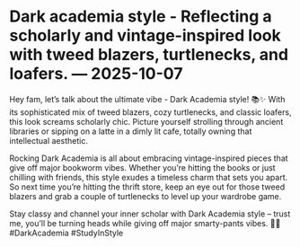 # Dark academia style - Reflecting a scholarly and vintage-inspired look with tweed blazers, turtlenecks, and loafers. — 2025-10-07

Hey fam, let’s talk about the ultimate vibe - Dark Academia style! 📚✨ With its sophisticated mix of tweed blazers, cozy turtlenecks, and classic loafers, this look screams scholarly chic. Picture yourself strolling through ancient libraries or sipping on a latte in a dimly lit cafe, totally owning that intellectual aesthetic.

Rocking Dark Academia is all about embracing vintage-inspired pieces that give off major bookworm vibes. Whether you’re hitting the books or just chilling with friends, this style exudes a timeless charm that sets you apart. So next time you’re hitting the thrift store, keep an eye out for those tweed blazers and grab a couple of turtlenecks to level up your wardrobe game.

Stay classy and channel your inner scholar with Dark Academia style – trust me, you’ll be turning heads while giving off major smarty-pants vibes. 📖🔥 #DarkAcademia #StudyInStyle